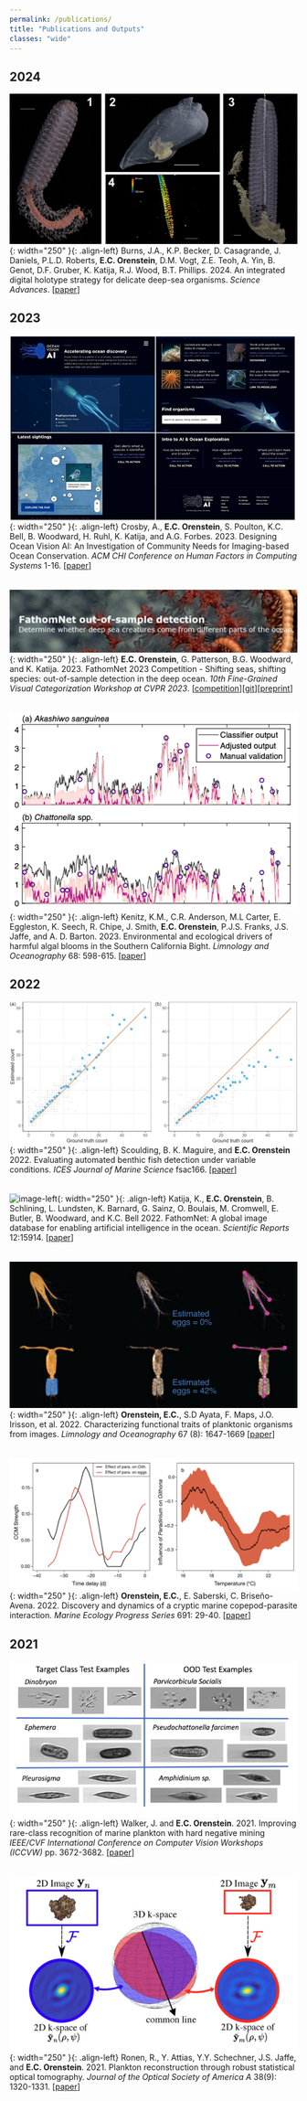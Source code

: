 ```yaml
---
permalink: /publications/
title: "Publications and Outputs"
classes: "wide"
---
```

## 2024
![image-left](/assets/images/papers/2024/sciadv.adj4960-f2.jpg){: width="250" }{: .align-left} Burns, J.A., K.P. Becker, D. Casagrande, J. Daniels, P.L.D. Roberts, **E.C. Orenstein**, D.M. Vogt, Z.E. Teoh, A. Yin, B. Genot, D.F. Gruber, K. Katija, R.J. Wood, B.T. Phillips. 2024. An integrated digital holotype strategy for delicate deep-sea organisms. *Science Advances*. \[[paper](https://doi.org/10.1126/sciadv.adj4960)\]

## 2023
![image-left](/assets/images/papers/2023/chi23-208-fig2.jpg){: width="250" }{: .align-left} Crosby, A., **E.C. Orenstein**, S. Poulton, K.C. Bell, B. Woodward, H. Ruhl, K. Katija, and A.G. Forbes. 2023. Designing Ocean Vision AI: An Investigation of Community Needs for Imaging-based Ocean Conservation. *ACM CHI Conference on Human Factors in Computing Systems* 1-16. \[[paper](https://doi.org/10.1145/3544548.3580886)\]
\
\
\
![image-left](/assets/images/papers/2023/2023-fn-fgvc.png){: width="250" }{: .align-left}
**E.C. Orenstein**, G. Patterson, B.G. Woodward, and K. Katija. 2023. FathomNet 2023 Competition - Shifting seas, shifting species: out-of-sample detection in the deep ocean. *10th Fine-Grained Visual Categorization Workshop at CVPR 2023*. \[[competition](https://www.kaggle.com/competitions/fathomnet-out-of-sample-detection)\]\[[git](https://github.com/fathomnet/fgvc-comp-2023)\]\[[preprint](https://arxiv.org/pdf/2307.08781)\]
\
\
\
![image-left](/assets/images/papers/2023/2023-kenitz.png){: width="250" }{: .align-left}
Kenitz, K.M., C.R. Anderson, M.L Carter, E. Eggleston, K. Seech, R. Chipe, J. Smith, **E.C. Orenstein**, P.J.S. Franks, J.S. Jaffe, and A. D. Barton. 2023. Environmental and ecological drivers of harmful algal blooms in the Southern California Bight. *Limnology and Oceanography* 68: 598-615. \[[paper](https://doi.org/10.1002/lno.12297)\]

## 2022
![image-left](/assets/images/papers/2022/fsac166fig4.jpeg){: width="250" }{: .align-left} Scoulding, B. K. Maguire, and **E.C. Orenstein** 2022. Evaluating automated benthic fish detection under variable conditions. *ICES Journal of Marine Science* fsac166. \[[paper](https://doi.org/10.1093/icesjms/fsac166)\]
\
\
\
![image-left](/assets/images/papers/2022/2022-fathomnet-sci-rep.png){: width="250" }{: .align-left} Katija, K., **E.C. Orenstein**, B. Schlining, L. Lundsten, K. Barnard, G. Sainz, O. Boulais, M. Cromwell, E. Butler, B. Woodward, and K.C. Bell 2022. FathomNet: A global image database for enabling artificial intelligence in the ocean. *Scientific Reports* 12:15914. \[[paper](https://doi.org/10.1038/s41598-022-19939-2)\]
\
\
\
![image-left](/assets/images/papers/2022/lno12101-fig-0004-m.jpg){: width="250" }{: .align-left} **Orenstein, E.C.**, S.D Ayata, F. Maps, J.O. Irisson, et al. 2022. Characterizing functional traits of planktonic organisms from images. *Limnology and Oceanography* 67 (8): 1647-1669 \[[paper](https://doi.org/10.1002/lno.12101)\]
\
\
\
![image-left](/assets/images/papers/2022/2022-meps-2.png){: width="250" }{: .align-left} **Orenstein, E.C.**, E. Saberski, C. Briseño-Avena. 2022. Discovery and dynamics of a cryptic marine copepod-parasite interaction. *Marine Ecology Progress Series* 691: 29-40. \[[paper]( https://doi.org/10.3354/meps14072)\]

## 2021
![image-left](/assets/images/papers/2021/walker-iccv.png){: width="250" }{: .align-left} Walker, J. and **E.C. Orenstein**. 2021. Improving rare-class recognition of marine plankton with hard negative mining *IEEE/CVF International Conference on Computer Vision Workshops (ICCVW)* pp. 3672-3682. \[[paper](https://openaccess.thecvf.com/content/ICCV2021W/OceanVision/html/Walker_Improving_Rare-Class_Recognition_of_Marine_Plankton_With_Hard_Negative_Mining_ICCVW_2021_paper.html)\]
\
\
\
![image-left](/assets/images/papers/2021/2021-ronen.png){: width="250" }{: .align-left} Ronen, R., Y. Attias, Y.Y. Schechner, J.S. Jaffe, and **E.C. Orenstein**. 2021. Plankton reconstruction through robust statistical optical tomography. *Journal of the Optical Society of America A* 38(9): 1320-1331.  \[[paper](https://doi.org/10.1364/JOSAA.423037)\]
